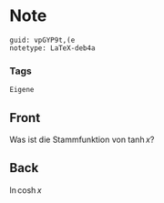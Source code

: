 # Note
```
guid: vpGYP9t,(e
notetype: LaTeX-deb4a
```

### Tags
```
Eigene
```

## Front
Was ist die Stammfunktion von $\tanh x$?

## Back
$\ln \cosh x$
